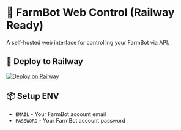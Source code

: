 
# 🌱 FarmBot Web Control (Railway Ready)

A self-hosted web interface for controlling your FarmBot via API.

## 🚀 Deploy to Railway

[![Deploy on Railway](https://railway.app/button.svg)](https://railway.app/new)

## 📦 Setup ENV

- `EMAIL` - Your FarmBot account email
- `PASSWORD` - Your FarmBot account password

